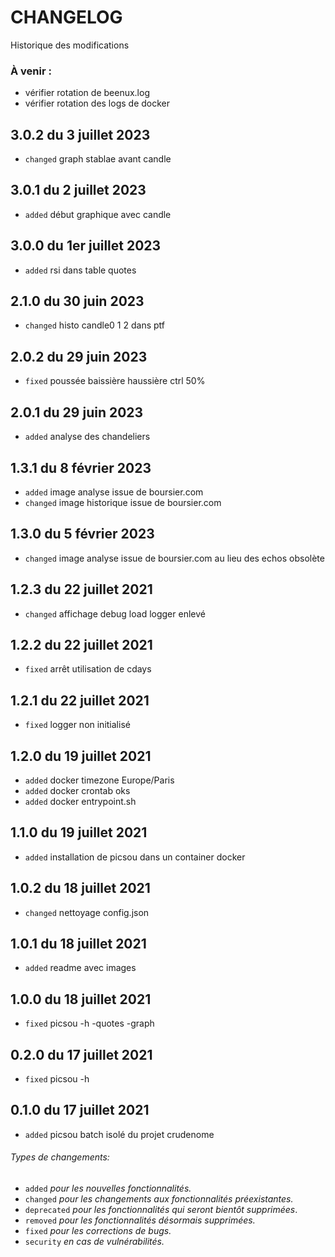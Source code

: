 # CHANGELOG

Historique des modifications

### À venir :
- vérifier rotation de beenux.log
- vérifier rotation des logs de docker

3.0.2 du 3 juillet 2023
----------------------
- `changed` graph stablae avant candle

3.0.1 du 2 juillet 2023
----------------------
- `added` début graphique avec candle

3.0.0 du 1er juillet 2023
----------------------
- `added` rsi dans table quotes

2.1.0 du 30 juin 2023
----------------------
- `changed` histo candle0 1 2 dans ptf

2.0.2 du 29 juin 2023
----------------------
- `fixed` poussée baissière haussière ctrl 50%

2.0.1 du 29 juin 2023
----------------------
- `added` analyse des chandeliers

1.3.1 du 8 février 2023
----------------------
- `added` image analyse issue de boursier.com
- `changed` image historique issue de boursier.com

1.3.0 du 5 février 2023
----------------------
- `changed` image analyse issue de boursier.com au lieu des echos obsolète

1.2.3 du 22 juillet 2021
----------------------
- `changed` affichage debug load logger enlevé

1.2.2 du 22 juillet 2021
----------------------
- `fixed` arrêt utilisation de cdays

1.2.1 du 22 juillet 2021
----------------------
- `fixed` logger non initialisé

1.2.0 du 19 juillet 2021
----------------------
- `added` docker timezone Europe/Paris
- `added` docker crontab oks
- `added` docker entrypoint.sh

1.1.0 du 19 juillet 2021
----------------------
- `added` installation de picsou dans un container docker

1.0.2 du 18 juillet 2021
----------------------
- `changed` nettoyage config.json

1.0.1 du 18 juillet 2021
----------------------
- `added` readme avec images

1.0.0 du 18 juillet 2021
----------------------
- `fixed` picsou -h -quotes -graph

0.2.0 du 17 juillet 2021
----------------------
- `fixed` picsou -h 

0.1.0 du 17 juillet 2021
----------------------
- `added` picsou batch isolé du projet crudenome

###### Types de changements:
- `added` *pour les nouvelles fonctionnalités.*  
- `changed` *pour les changements aux fonctionnalités préexistantes.*  
- `deprecated` *pour les fonctionnalités qui seront bientôt supprimées*.  
- `removed` *pour les fonctionnalités désormais supprimées.*  
- `fixed` *pour les corrections de bugs.*  
- `security` *en cas de vulnérabilités.*  
